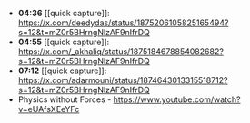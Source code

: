 - **04:36** [[quick capture]]:  https://x.com/deedydas/status/1875206105825165494?s=12&t=mZ0r5BHrngNlzAF9nIfrDQ
- **04:55** [[quick capture]]:  https://x.com/_akhaliq/status/1875184678854082682?s=12&t=mZ0r5BHrngNlzAF9nIfrDQ
- **07:12** [[quick capture]]:  https://x.com/adarmouni/status/1874643013315518712?s=12&t=mZ0r5BHrngNlzAF9nIfrDQ
- Physics without Forces - https://www.youtube.com/watch?v=eUAfsXEeYFc
